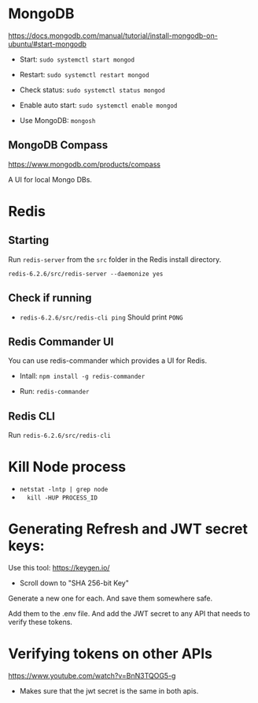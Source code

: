 # MongoDB

https://docs.mongodb.com/manual/tutorial/install-mongodb-on-ubuntu/#start-mongodb

- Start: `sudo systemctl start mongod`
- Restart: `sudo systemctl restart mongod`
- Check status: `sudo systemctl status mongod`
- Enable auto start: `sudo systemctl enable mongod`

- Use MongoDB: `mongosh`

## MongoDB Compass

https://www.mongodb.com/products/compass

A UI for local Mongo DBs.

# Redis

## Starting

Run `redis-server` from the `src` folder in the Redis install directory.

`redis-6.2.6/src/redis-server --daemonize yes`

## Check if running

- `redis-6.2.6/src/redis-cli ping` Should print `PONG`

## Redis Commander UI

You can use redis-commander which provides a UI for Redis.

- Intall: `npm install -g redis-commander`

- Run: `redis-commander`

## Redis CLI

Run `redis-6.2.6/src/redis-cli`

# Kill Node process

- `netstat -lntp | grep node`
- `  kill -HUP PROCESS_ID`

# Generating Refresh and JWT secret keys:

Use this tool: https://keygen.io/

- Scroll down to "SHA 256-bit Key"

Generate a new one for each. And save them somewhere safe.

Add them to the .env file. And add the JWT secret to any API that needs
to verify these tokens.

# Verifying tokens on other APIs

https://www.youtube.com/watch?v=BnN3TQOG5-g

- Makes sure that the jwt secret is the same in both apis.
